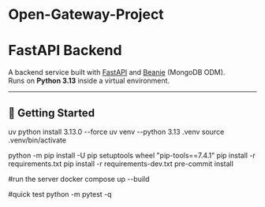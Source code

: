 # Open-Gateway-Project

# FastAPI Backend

A backend service built with [FastAPI](https://fastapi.tiangolo.com/) and [Beanie](https://beanie-odm.dev/) (MongoDB ODM).  
Runs on **Python 3.13** inside a virtual environment.

---

## 🚀 Getting Started

uv python install 3.13.0 --force
uv venv --python 3.13 .venv
source .venv/bin/activate

python -m pip install -U pip setuptools wheel "pip-tools==7.4.1"
pip install -r requirements.txt
pip install -r requirements-dev.txt
pre-commit install

#run the server
docker compose up --build

#quick test
python -m pytest -q
